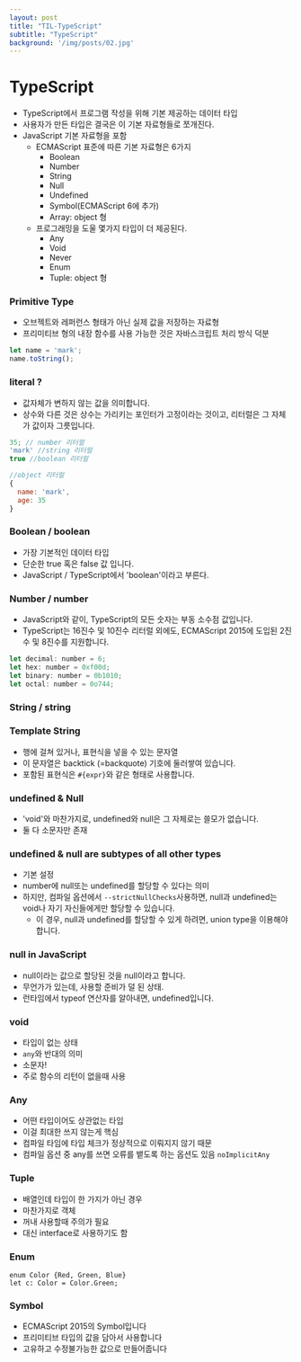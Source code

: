 ```yaml
---
layout: post
title: "TIL-TypeScript"
subtitle: "TypeScript"
background: '/img/posts/02.jpg'
---
```


# TypeScript
- TypeScript에서 프로그램 작성을 위해 기본 제공하는 데이터 타입
- 사용자가 만든 타입은 결국은 이 기본 자료형들로 쪼개진다.
- JavaScript 기본 자료형을 포함
  - ECMAScript 표준에 따른 기본 자료형은 6가지
    - Boolean
    - Number
    - String
    - Null
    - Undefined
    - Symbol(ECMAScript 6에 추가)
    - Array: object 형
  - 프로그래밍을 도울 몇가지 타입이 더 제공된다.
    - Any
    - Void
    - Never
    - Enum
    - Tuple: object 형

### Primitive Type
- 오브젝트와 레퍼런스 형태가 아닌 실제 값을 저장하는 자료형
- 프리미티브 형의 내장 함수를 사용 가능한 것은 자바스크립트 처리 방식 덕분
```JAVASCRIPT
let name = 'mark';
name.toString();
```

### literal ?
- 값자체가 변하지 않는 값을 의미합니다.
- 상수와 다른 것은 상수는 가리키는 포인터가 고정이라는 것이고, 리터럴은 그 자체가 값이자 그릇입니다.
```JAVASCRIPT
35; // number 리터럴
'mark' //string 리터럴
true //boolean 리터럴

//object 리터럴
{
  name: 'mark',
  age: 35
}
```

### Boolean / boolean
- 가장 기본적인 데이터 타입
- 단순한 true 혹은 false 값 입니다.
- JavaScript / TypeScript에서 'boolean'이라고 부른다.

### Number / number
- JavaScript와 같이, TypeScript의 모든 숫자는 부동 소수점 값입니다.
- TypeScript는 16진수 및 10진수 리터럴 외에도, ECMAScript 2015에 도입된 2진수 및 8진수를 지원합니다.
```JAVASCRIPT
let decimal: number = 6;
let hex: number = 0xf00d;
let binary: number = 0b1010; 
let octal: number = 0o744;
```

### String / string

### Template String
- 행에 걸쳐 있거나, 표현식을 넣을 수 있는 문자열
- 이 문자열은 backtick (=backquote) 기호에 둘러쌓여 있습니다.
- 포함된 표현식은 `#{expr}`와 같은 형태로 사용합니다.

### undefined & Null
- 'void'와 마찬가지로, undefined와 null은 그 자체로는 쓸모가 없습니다.
- 둘 다 소문자만 존재

### undefined & null are subtypes of all other types
- 기본 설정
- number에 null또는 undefined를 할당할 수 있다는 의미
- 하지만, 컴파일 옵션에서 `--strictNullChecks`사용하면, null과 undefined는 void나 자기 자신들에게만 할당할 수 있습니다.
  - 이 경우, null과 undefined를 할당할 수 있게 하려면, union type을 이용해야 합니다.

### null in JavaScript
- null이라는 값으로 할당된 것을 null이라고 합니다.
- 무언가가 있는데, 사용할 준비가 덜 된 상태.
- 런타임에서 typeof 연산자를 알아내면, undefined입니다.

### void
- 타입이 없는 상태
- `any`와 반대의 의미
- 소문자!
- 주로 함수의 리턴이 없을때 사용

### Any
- 어떤 타입이어도 상관없는 타입
- 이걸 최대한 쓰지 않는게 핵심
- 컴파일 타임에 타입 체크가 정상적으로 이뤄지지 않기 때문
- 컴파일 옵션 중 any를 쓰면 오류를 뱉도록 하는 옵션도 있음 `noImplicitAny`

### Tuple
- 배열인데 타입이 한 가지가 아닌 경우
- 마찬가지로 객체
- 꺼내 사용할때 주의가 필요
- 대신 interface로 사용하기도 함

### Enum
```
enum Color {Red, Green, Blue}
let c: Color = Color.Green;
```

### Symbol
- ECMAScript 2015의 Symbol입니다
- 프리미티브 타입의 값을 담아서 사용합니다
- 고유하고 수정불가능한 값으로 만들어줍니다

